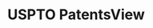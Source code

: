 ---
bigquery: https://console.cloud.google.com/bigquery?p=patents-public-data&d=patentsview&page=dataset
citation: Attribution should be given to PatentsView for use, distribution, or derivative
  works.
code: https://github.com/CSSIP-AIR/PatentsView-Code-Snippets/
contributors: USPTO
cost: None
description: 'PatentsView includes US patent data including raw data (summaries, applications,
  pregrant applications), disambugations of inventors and assignees, and inventor
  gender estimates.  Also foreign priority data, # of figures and sheets, and government
  interest statements.'
documentation: https://patentsview.org/query/builder-faqs
last_edit: 04/09/2022, 19:02:06
location: https://patentsview.org/
maintained_by: USPTO
record_creation_timestamp: 12/2/2020 17:20:46
schema_fields:
- applicant_type
- latlong
- disamb_inventor_id_20191008
- length
- disamb_inventor_id_20190312
- _102_date
- subcategory_id
- latin_name
- number
- category_id
- level_two
- variety
- name
- symbol_position
- disamb_inventor_id_20190820
- role
- main_group
- num
- gi_statement
- level_one
- section
- lname
- state
- mainclass_id
- doctype
- citation_id
- type
- subclass
- dependent
- disamb_inventor_id_20181127
- disamb_inventor_id_20191231
- assignee_id
- disamb_assignee_id_20200331
- disamb_assignee_id_20200630
- state_fips
- classification_data_source
- classification_level
- rawlocation_id
- subgroup
- organization_id
- application_id
- country_transformed
- male
- num_figures
- term_disclaimer
- city
- disamb_assignee_id_20191231
- designation
- rawassignee_id
- longitude
- name_last
- disamb_inventor_id_20200630
- kind
- id
- disamb_inventor_id_20200331
- field_id
- num_claims
- rule_47
- name_first
- disamb_assignee_id_20190820
- title
- disamb_assignee_id_20181127
- group_id
- num_sheets
- term_grant
- disclaimer_date
- f102_date
- disamb_inventor_id_20201229
- country
- rawinventor_id
- deceased
- location_id
- f371_date
- text
- fname
- disamb_inventor_id_20200929
- filename
- subclass_id
- publication_number
- subgroup_id
- disamb_assignee_id_20200929
- category
- abstract
- lawyer_id
- disamb_inventor_id_20170808
- male_flag
- classification_status
- subsection_id
- ipc_class
- term_extension
- lapse_of_patent
- level_three
- organization
- doc_type
- disamb_assignee_id_20190312
- county_fips
- classification_value
- rel_id
- disamb_inventor_id_20180528
- group
- series_code
- county
- disamb_inventor_id_20170307
- field_title
- attribution_status
- section_id
- disamb_inventor_id_20171226
- status
- relkind
- sector_title
- latitude
- date
- action_date
- reldocno
- withdrawn
- ipc_version_indicator
- exemplary
- contract_award_number
- sequence
- uuid
- patent_id
- _371_date
- disamb_assignee_id_20191008
- disamb_inventor_id_20171003
- inventor_id
shortname: patentsview
tags:
- disambiguation
- United States
- gender
terms_of_use: Creative Commons Attribution 4.0 International License.
timeframe: 1963-1999
title: USPTO PatentsView
uuid: cf1780b1-e265-4e49-8d1d-83b9cfe0fd9a
---